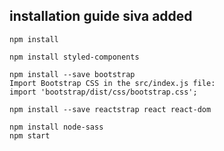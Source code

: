 ## installation guide siva added
    npm install

    npm install styled-components
    
    npm install --save bootstrap
    Import Bootstrap CSS in the src/index.js file:
    import 'bootstrap/dist/css/bootstrap.css';

    npm install --save reactstrap react react-dom

    npm install node-sass
    npm start

